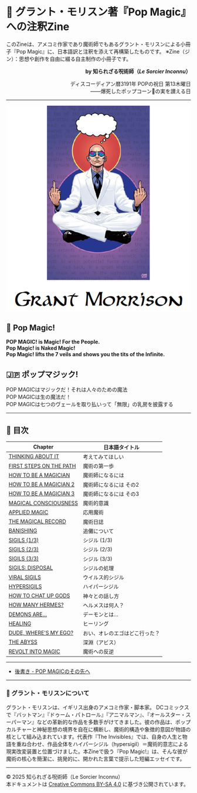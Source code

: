 # 🐌 グラント・モリスン著『Pop Magic』への注釈Zine

このZineは、アメコミ作家であり魔術師でもあるグラント・モリスンによる小冊子『Pop Magic』に、日本語訳と注釈を添えて再構築したものです。
※Zine（ジン）：思想や創作を自由に綴る自主制作の小冊子です。

<div align="right">

**by 知られざる呪術師（*Le Sorcier Inconnu*）**  

ディスコーディアン暦3191年 POPの祝日 第13木曜日  
――爆死したポップコーン🌽の実を讃える日  

</div>

---
<div align="center">
 <img src="Grant_Morrison.png" width="500">
</div>

## 🧛 Pop Magic!

**POP MAGIC! is Magic! For the People.**  
**Pop Magic! is Naked Magic!**  
**Pop Magic! lifts the 7 veils and shows you the tits of the Infinite.**

## 🇯🇵 ポップマジック!

POP MAGICはマジックだ！それは人々のための魔法  
POP MAGICは生の魔法だ！  
POP MAGICは七つのヴェールを取り払いって「無限」の乳房を披露する

---

## 🧛 目次

| Chapter | 日本語タイトル |
|---|---|
| [THINKING ABOUT IT](pop_magic_annotation_01.md) | 考えてみてほしい |
| [FIRST STEPS ON THE PATH](pop_magic_annotation_02.md) | 魔術の第一歩 |
| [HOW TO BE A MAGICIAN](pop_magic_annotation_03.md) | 魔術師になるには |
| [HOW TO BE A MAGICIAN 2](pop_magic_annotation_04.md) | 魔術師になるには その2 |
| [HOW TO BE A MAGICIAN 3](pop_magic_annotation_05.md) | 魔術師になるには その3 |
| [MAGICAL CONSCIOUSNESS](pop_magic_annotation_06.md) | 魔術的意識 |
| [APPLIED MAGIC](pop_magic_annotation_07.md) | 応用魔術 |
| [THE MAGICAL RECORD](pop_magic_annotation_08.md) | 魔術日誌 |
| [BANISHING](pop_magic_annotation_09.md) | 追儺について |
| [SIGILS (1/3)](pop_magic_annotation_10-1.md) | シジル (1/3) |
| [SIGILS (2/3)](pop_magic_annotation_10-2.md) | シジル (2/3) |
| [SIGILS (3/3)](pop_magic_annotation_10-3.md) | シジル (3/3) |
| [SIGILS: DISPOSAL](pop_magic_annotation_11.md) | シジルの処理 |
| [VIRAL SIGILS](pop_magic_annotation_12.md) | ウイルス的シジル |
| [HYPERSIGILS](pop_magic_annotation_13.md) | ハイパーシジル |
| [HOW TO CHAT UP GODS](pop_magic_annotation_14.md) | 神々との話し方 |
| [HOW MANY HERMES?](pop_magic_annotation_15.md) | ヘルメスは何人？ |
| [DEMONS ARE…](pop_magic_annotation_16.md) | デーモンとは… |
| [HEALING](pop_magic_annotation_17.md) | ヒーリング |
| [DUDE, WHERE'S MY EGO?](pop_magic_annotation_18.md) | おい、オレのエゴはどこ行った？ |
| [THE ABYSS](pop_magic_annotation_19.md) | 深淵（アビス） |
| [REVOLT INTO MAGIC](pop_magic_annotation_20.md) | 魔術への反逆 |

---

- [後書き - POP MAGICのその先へ](afterword.md)

---

### 🐌 グラント・モリスンについて

グラント・モリスンは、イギリス出身のアメコミ作家・脚本家。
DCコミックスで『バットマン』『ドゥーム・パトロール』『アニマルマン』、『オールスター・スーパーマン』などの革新的な作品を多数手がけてきました。彼の作品は、ポップカルチャーと神秘思想の境界を自在に横断し、魔術的構造や象徴的意図が物語の核として組み込まれています。代表作『The Invisibles』では、自身の人生と物語を重ね合わせ、作品全体をハイパーシジル（hypersigil）＝魔術的意志による現実改変装置と位置づけました。本Zineで扱う『Pop Magic!』は、そんな彼が魔術の核心を簡潔に、挑発的に、開かれた言葉で提示した短編エッセイです。

---

© 2025 知られざる呪術師（Le Sorcier Inconnu）  
本ドキュメントは [Creative Commons BY-SA 4.0](https://creativecommons.org/licenses/by-sa/4.0/deed.ja) に基づき公開されています。

